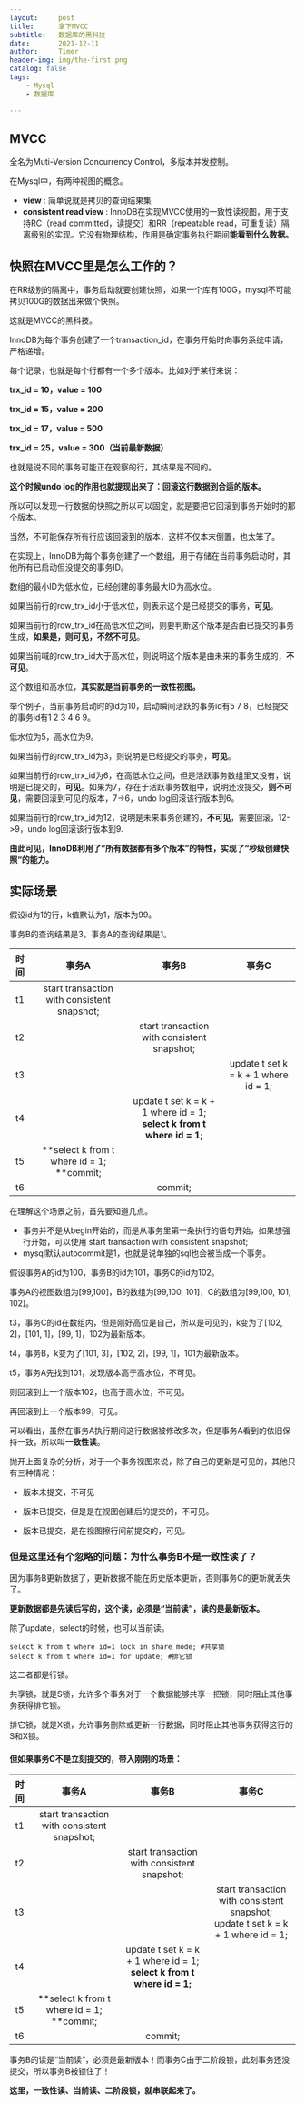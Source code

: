 ```yaml
---
layout:     post
title:      拿下MVCC
subtitle:   数据库的黑科技
date:       2021-12-11
author:     Timer
header-img: img/the-first.png
catalog: false
tags:
    - Mysql
    - 数据库

---
```


## MVCC

全名为Muti-Version Concurrency Control，多版本并发控制。

在Mysql中，有两种视图的概念。

- **view** : 简单说就是拷贝的查询结果集
- **consistent read view** : InnoDB在实现MVCC使用的一致性读视图，用于支持RC（read committed，读提交）和RR（repeatable read，可重复读）隔离级别的实现。它没有物理结构，作用是确定事务执行期间**能看到什么数据。**



## 快照在MVCC里是怎么工作的？

在RR级别的隔离中，事务启动就要创建快照，如果一个库有100G，mysql不可能拷贝100G的数据出来做个快照。

这就是MVCC的黑科技。

InnoDB为每个事务创建了一个transaction_id，在事务开始时向事务系统申请，严格递增。

每个记录，也就是每个行都有一个多个版本。比如对于某行来说：

**trx_id = 10，value = 100**

**trx_id = 15，value = 200**

**trx_id = 17，value = 500**

**trx_id = 25，value = 300（当前最新数据）**

也就是说不同的事务可能正在观察的行，其结果是不同的。

**这个时候undo log的作用也就提现出来了：回滚这行数据到合适的版本。**

所以可以发现一行数据的快照之所以可以固定，就是要把它回滚到事务开始时的那个版本。

当然，不可能保存所有行应该回滚到的版本，这样不仅本末倒置，也太笨了。

在实现上，InnoDB为每个事务创建了一个数组，用于存储在当前事务启动时，其他所有已启动但没提交的事务ID。

数组的最小ID为低水位，已经创建的事务最大ID为高水位。

如果当前行的row_trx_id小于低水位，则表示这个是已经提交的事务，**可见**。

如果当前行的row_trx_id在高低水位之间，则要判断这个版本是否由已提交的事务生成，**如果是，则可见，不然不可见**。

如果当前喊的row_trx_id大于高水位，则说明这个版本是由未来的事务生成的，**不可见**。

这个数组和高水位，**其实就是当前事务的一致性视图。**

举个例子，当前事务启动时的id为10，启动瞬间活跃的事务id有5 7 8，已经提交的事务id有1 2 3 4 6 9。

低水位为5，高水位为9。

如果当前行的row_trx_id为3，则说明是已经提交的事务，**可见**。

如果当前行的row_trx_id为6，在高低水位之间，但是活跃事务数组里又没有，说明是已提交的，**可见**。如果为7，存在于活跃事务数组中，说明还没提交，**则不可见**，需要回滚到可见的版本，7->6，undo log回滚该行版本到6。

如果当前行的row_trx_id为12，说明是未来事务创建的，**不可见**，需要回滚，12->9，undo log回滚该行版本到9.

**由此可见，InnoDB利用了“所有数据都有多个版本”的特性，实现了“秒级创建快照“的能力。**  



## 实际场景

假设id为1的行，k值默认为1，版本为99。

事务B的查询结果是3，事务A的查询结果是1。

| 时间 |                     事务A                      |                            事务B                             |                事务C                 |
| :--: | :--------------------------------------------: | :----------------------------------------------------------: | :----------------------------------: |
|  t1  |  start transaction with consistent snapshot;   |                                                              |                                      |
|  t2  |                                                |         start transaction with consistent snapshot;          |                                      |
|  t3  |                                                |                                                              | update t set k = k + 1 where id = 1; |
|  t4  |                                                | update t set k = k + 1 where id = 1;<br />**select k from t where id = 1;** |                                      |
|  t5  | **select k from t where id = 1;<br />**commit; |                                                              |                                      |
|  t6  |                                                |                           commit;                            |                                      |

在理解这个场景之前，首先要知道几点。

- 事务并不是从begin开始的，而是从事务里第一条执行的语句开始，如果想强行开始，可以使用 start transaction with consistent snapshot;  
- mysql默认autocommit是1，也就是说单独的sql也会被当成一个事务。

假设事务A的id为100，事务B的id为101，事务C的id为102。

事务A的视图数组为[99,100]，B的数组为[99,100, 101]，C的数组为[99,100, 101, 102]。

t3，事务C的id在数组内，但是刚好高位是自己，所以是可见的，k变为了[102, 2]，[101, 1]，[99, 1]，102为最新版本。

t4，事务B，k变为了[101, 3]，[102, 2]，[99, 1]，101为最新版本。

t5，事务A先找到101，发现版本高于高水位，不可见。

则回滚到上一个版本102，也高于高水位，不可见。

再回滚到上一个版本99，可见。

可以看出，虽然在事务A执行期间这行数据被修改多次，但是事务A看到的依旧保持一致，所以叫**一致性读**。

抛开上面复杂的分析，对于一个事务视图来说，除了自己的更新是可见的，其他只有三种情况：

- 版本未提交，不可见

- 版本已提交，但是是在视图创建后的提交的，不可见。

- 版本已提交，是在视图擦行间前提交的，可见。  

  

### 但是这里还有个忽略的问题：为什么事务B不是一致性读了？

因为事务B更新数据了，更新数据不能在历史版本更新，否则事务C的更新就丢失了。

**更新数据都是先读后写的，这个读，必须是“当前读”，读的是最新版本。**

除了update，select的时候，也可以当前读。

```mysql
select k from t where id=1 lock in share mode; #共享锁
select k from t where id=1 for update; #排它锁
```

这二者都是行锁。

共享锁，就是S锁，允许多个事务对于一个数据能够共享一把锁，同时阻止其他事务获得排它锁。

排它锁，就是X锁，允许事务删除或更新一行数据，同时阻止其他事务获得这行的S和X锁。

#### 但如果事务C不是立刻提交的，带入刚刚的场景：

| 时间 |                     事务A                      |                            事务B                             |                            事务C                             |
| :--: | :--------------------------------------------: | :----------------------------------------------------------: | :----------------------------------------------------------: |
|  t1  |  start transaction with consistent snapshot;   |                                                              |                                                              |
|  t2  |                                                |         start transaction with consistent snapshot;          |                                                              |
|  t3  |                                                |                                                              | start transaction with consistent snapshot;<br />update t set k = k + 1 where id = 1; |
|  t4  |                                                | update t set k = k + 1 where id = 1;<br />**select k from t where id = 1;** |                                                              |
|  t5  | **select k from t where id = 1;<br />**commit; |                                                              |                                                              |
|  t6  |                                                |                           commit;                            |                                                              |

事务B的读是“当前读“，必须是最新版本！而事务C由于二阶段锁，此刻事务还没提交，所以事务B被锁住了！

**这里，一致性读、当前读、二阶段锁，就串联起来了。**
